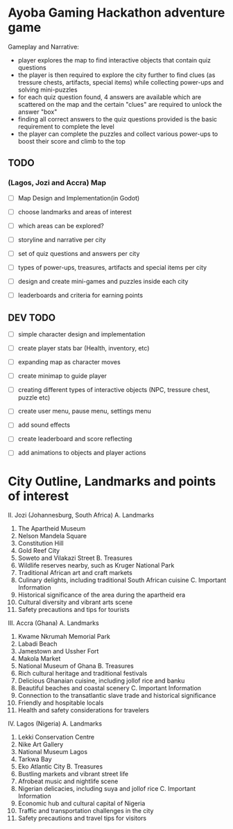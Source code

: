 # Ayoba Gaming Hackathon adventure game


Gameplay and Narrative:
- player explores the map to find interactive objects that contain quiz questions
- the player is then required to explore the city further to find clues (as tressure chests, artifacts, special items) while collecting power-ups and solving mini-puzzles
- for each quiz question found, 4 answers are available which are scattered on the map and the certain "clues" are required to unlock the answer "box"
- finding all correct answers to the quiz questions provided is the basic requirement to complete the level
- the player can complete the puzzles and collect various power-ups to boost their score and climb to the top

## TODO

### (Lagos, Jozi and Accra) Map
- [ ] Map Design and Implementation(in Godot)
- [ ] choose landmarks and areas of interest
- [ ] which areas can be explored?
- [ ] storyline and narrative per city
- [ ] set of quiz questions and answers per city
- [ ] types of power-ups, treasures, artifacts and special items per city
- [ ] design and create mini-games and puzzles inside each city
- [ ] leaderboards and criteria for earning points 


## DEV TODO
- [ ] simple character design and implementation
- [ ] create player stats bar (Health, inventory, etc)
- [ ] expanding map as character moves
- [ ] create minimap to guide player
- [ ] creating different types of interactive objects (NPC, tressure chest, puzzle etc)
- [ ] create user menu, pause menu, settings menu
- [ ] add sound effects
- [ ] create leaderboard and score reflecting
- [ ] add animations to objects and player actions



# City Outline, Landmarks and points of interest
II. Jozi (Johannesburg, South Africa)
A. Landmarks
1. The Apartheid Museum
2. Nelson Mandela Square
3. Constitution Hill
4. Gold Reef City
5. Soweto and Vilakazi Street
B. Treasures
1. Wildlife reserves nearby, such as Kruger National Park
2. Traditional African art and craft markets
3. Culinary delights, including traditional South African cuisine
C. Important Information
1. Historical significance of the area during the apartheid era
2. Cultural diversity and vibrant arts scene
3. Safety precautions and tips for tourists

III. Accra (Ghana)
A. Landmarks
1. Kwame Nkrumah Memorial Park
2. Labadi Beach
3. Jamestown and Ussher Fort
4. Makola Market
5. National Museum of Ghana
B. Treasures
1. Rich cultural heritage and traditional festivals
2. Delicious Ghanaian cuisine, including jollof rice and banku
3. Beautiful beaches and coastal scenery
C. Important Information
1. Connection to the transatlantic slave trade and historical significance
2. Friendly and hospitable locals
3. Health and safety considerations for travelers

IV. Lagos (Nigeria)
A. Landmarks
1. Lekki Conservation Centre
2. Nike Art Gallery
3. National Museum Lagos
4. Tarkwa Bay
5. Eko Atlantic City
B. Treasures
1. Bustling markets and vibrant street life
2. Afrobeat music and nightlife scene
3. Nigerian delicacies, including suya and jollof rice
C. Important Information
1. Economic hub and cultural capital of Nigeria
2. Traffic and transportation challenges in the city
3. Safety precautions and travel tips for visitors
